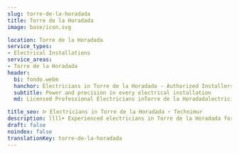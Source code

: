 ```yaml
---
slug: torre-de-la-horadada
title: Torre de la Horadada
image: base/icon.svg

location: Torre de la Horadada
service_types:
- Electrical Installations
service_areas:
- Torre de la Horadada
header:
  bi: fondo.webm
  hanchor: Electricians in Torre de la Horadada - Authorized Installers
  subtitle: Power and precision in every electrical installation
  md: Licensed Professional Electricians inTorre de la Horadadalectricians-torre-de-la-horadada

title_seo: ᐅ Electricians in Torre de la Horadada ⚡️ Technimur
description: llll➤ Experienced electricians in Torre de la Horadada for all your electrical needs. Fast, efficient and reliable service ✅ Contact us!
draft: false
noindex: false
translationKey: torre-de-la-horadada
---
```

